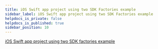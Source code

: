 ```yaml
---
title: iOS Swift app project using two SDK Factories example
sidebar_label: iOS Swift app project using two SDK Factories example
helpdocs_is_private: false
helpdocs_is_published: true
sidebar_position: 10
---
```


<p>
  <button hidden style={{borderRadius:'8px', border:'1px', fontFamily:'Courier New', fontWeight:'800', textAlign:'left'}}> help.split.io link: https://help.split.io/hc/en-us/articles/360030632172-iOS-Swift-App-Project-using-Two-Split-SDK-Factories-example </button>
</p>

[iOS Swift app project using two SDK factories example](https://github.com/Split-Community/Split-SDKs-Examples/tree/main/iOS-two-factories-SDK)